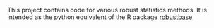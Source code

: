 This project contains code for various robust statistics methods. It is intended as the python equivalent of the R package [robustbase](https://cran.r-project.org/web/packages/robustbase/index.html)